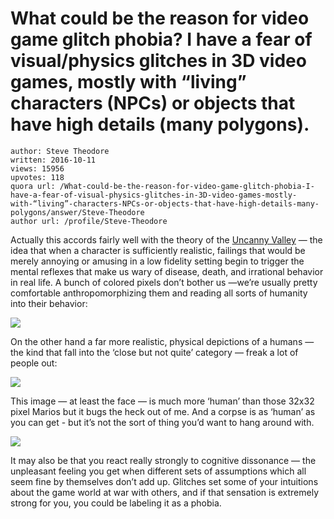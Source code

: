 # What could be the reason for video game glitch phobia? I have a fear of visual/physics glitches in 3D video games, mostly with “living” characters (NPCs) or objects that have high details (many polygons).

	author: Steve Theodore
	written: 2016-10-11
	views: 15956
	upvotes: 118
	quora url: /What-could-be-the-reason-for-video-game-glitch-phobia-I-have-a-fear-of-visual-physics-glitches-in-3D-video-games-mostly-with-“living”-characters-NPCs-or-objects-that-have-high-details-many-polygons/answer/Steve-Theodore
	author url: /profile/Steve-Theodore


Actually this accords fairly well with the theory of the [Uncanny Valley](http://www.terraforming.com/auti02.htm) — the idea that when a character is sufficiently realistic, failings that would be merely annoying or amusing in a low fidelity setting begin to trigger the mental reflexes that make us wary of disease, death, and irrational behavior in real life. A bunch of colored pixels don’t bother us —we’re usually pretty comfortable anthropomorphizing them and reading all sorts of humanity into their behavior:

![](https://qph.fs.quoracdn.net/main-qimg-91bdd0268cd4b25fc209e80cb0cd9035)

On the other hand a far more realistic, physical depictions of a humans — the kind that fall into the ‘close but not quite’ category — freak a lot of people out:

![](https://qph.fs.quoracdn.net/main-qimg-5578a7d3f3a15c525610484547eef708-c)

This image — at least the face — is much more ‘human’ than those 32x32 pixel Marios but it bugs the heck out of me. And a corpse is as ‘human’ as you can get - but it’s not the sort of thing you’d want to hang around with.

![](https://qph.fs.quoracdn.net/main-qimg-e279b48936f6fe18300c5d71833545c5)

It may also be that you react really strongly to cognitive dissonance — the unpleasant feeling you get when different sets of assumptions which all seem fine by themselves don’t add up. Glitches set some of your intuitions about the game world at war with others, and if that sensation is extremely strong for you, you could be labeling it as a phobia.

